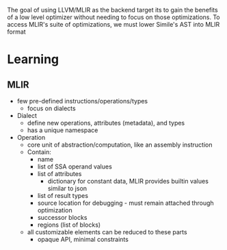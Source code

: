The goal of using LLVM/MLIR as the backend target its to gain the benefits of a low level optimizer without needing to focus on those optimizations. To access MLIR's suite of optimizations, we must lower Simile's AST into MLIR format

# Learning
## MLIR
- few pre-defined instructions/operations/types
    - focus on dialects
- Dialect
    - define new operations, attributes (metadata), and types
    - has a unique namespace
- Operation
    - core unit of abstraction/computation, like an assembly instruction
    - Contain:
        - name
        - list of SSA operand values
        - list of attributes
            - dictionary for constant data, MLIR provides builtin values similar to json
        - list of result types
        - source location for debugging - must remain attached through optimization
        - successor blocks
        - regions (list of blocks)
    - all customizable elements can be reduced to these parts
        - opaque API, minimal constraints